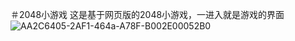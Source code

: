 ＃2048小游戏
这是基于网页版的2048小游戏，一进入就是游戏的界面
![AA2C6405-2AF1-464a-A78F-B002E00052B0](https://user-images.githubusercontent.com/65821989/83944488-73a33e80-a836-11ea-9ddd-7dcd36ac49fd.png)
